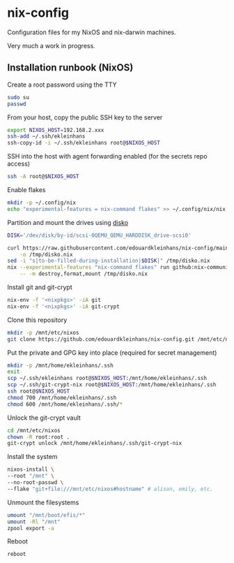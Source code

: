 # nix-config

Configuration files for my NixOS and nix-darwin machines.

Very much a work in progress.

## Installation runbook (NixOS)

Create a root password using the TTY

```bash
sudo su
passwd
```

From your host, copy the public SSH key to the server

```bash
export NIXOS_HOST=192.168.2.xxx
ssh-add ~/.ssh/ekleinhans
ssh-copy-id -i ~/.ssh/ekleinhans root@$NIXOS_HOST
```

SSH into the host with agent forwarding enabled (for the secrets repo access)

```bash
ssh -A root@$NIXOS_HOST
```

Enable flakes

```bash
mkdir -p ~/.config/nix
echo "experimental-features = nix-command flakes" >> ~/.config/nix/nix.conf
```

Partition and mount the drives using [disko](https://github.com/nix-community/disko)

```bash
DISK='/dev/disk/by-id/scsi-0QEMU_QEMU_HARDDISK_drive-scsi0'

curl https://raw.githubusercontent.com/edouardkleinhans/nix-config/main/disko/zfs-root/default.nix \
    -o /tmp/disko.nix
sed -i "s|to-be-filled-during-installation|$DISK|" /tmp/disko.nix
nix --experimental-features "nix-command flakes" run github:nix-community/disko \
    -- -m destroy,format,mount /tmp/disko.nix
```

Install git and git-crypt

```bash
nix-env -f '<nixpkgs>' -iA git
nix-env -f '<nixpkgs>' -iA git-crypt
```

Clone this repository

```bash
mkdir -p /mnt/etc/nixos
git clone https://github.com/edouardkleinhans/nix-config.git /mnt/etc/nixos
```

Put the private and GPG key into place (required for secret management)

```bash
mkdir -p /mnt/home/ekleinhans/.ssh
exit
scp ~/.ssh/ekleinhans root@$NIXOS_HOST:/mnt/home/ekleinhans/.ssh
scp ~/.ssh/git-crypt-nix root@$NIXOS_HOST:/mnt/home/ekleinhans/.ssh
ssh root@$NIXOS_HOST
chmod 700 /mnt/home/ekleinhans/.ssh
chmod 600 /mnt/home/ekleinhans/.ssh/*
```

Unlock the git-crypt vault

```bash
cd /mnt/etc/nixos
chown -R root:root .
git-crypt unlock /mnt/home/ekleinhans/.ssh/git-crypt-nix
```

Install the system

```bash
nixos-install \
--root "/mnt" \
--no-root-passwd \
--flake "git+file:///mnt/etc/nixos#hostname" # alison, emily, etc.
```

Unmount the filesystems

```bash
umount "/mnt/boot/efis/*"
umount -Rl "/mnt"
zpool export -a
```

Reboot

```bash
reboot
```
